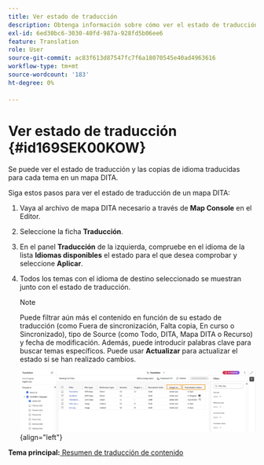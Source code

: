 ```yaml
---
title: Ver estado de traducción
description: Obtenga información sobre cómo ver el estado de traducción y las copias de idioma traducidas para cada tema en un mapa DITA en AEM Guides.
exl-id: 6ed30bc6-3030-40fd-987a-928fd5b06ee6
feature: Translation
role: User
source-git-commit: ac83f613d87547fc7f6a18070545e40ad4963616
workflow-type: tm+mt
source-wordcount: '183'
ht-degree: 0%

---
```


# Ver estado de traducción {#id169SEK00KOW}

Se puede ver el estado de traducción y las copias de idioma traducidas para cada tema en un mapa DITA.

Siga estos pasos para ver el estado de traducción de un mapa DITA:

1. Vaya al archivo de mapa DITA necesario a través de **Map Console** en el Editor.
1. Seleccione la ficha **Traducción**.
1. En el panel **Traducción** de la izquierda, compruebe en el idioma de la lista **Idiomas disponibles** el estado para el que desea comprobar y seleccione **Aplicar**.
1. Todos los temas con el idioma de destino seleccionado se muestran junto con el   estado de traducción.

   >[!NOTE]
   >
   > Puede filtrar aún más el contenido en función de su estado de traducción \(como Fuera de sincronización, Falta copia, En curso o Sincronizado\), tipo de Source \(como Todo, DITA, Mapa DITA o Recurso\) y fecha de modificación. Además, puede introducir palabras clave para buscar temas específicos. Puede usar **Actualizar** para actualizar el estado si se han realizado cambios.

   ![](images/translation-status-new.png){align="left"}

**Tema principal:**[ Resumen de traducción de contenido](translation.md)
